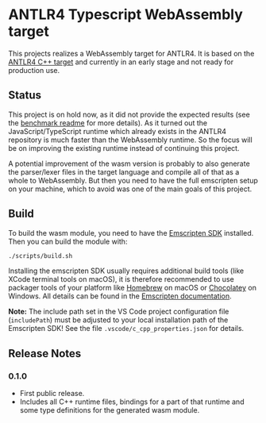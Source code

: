 # ANTLR4 Typescript WebAssembly target

This projects realizes a WebAssembly target for ANTLR4. It is based on the [ANTLR4 C++ target](https://github.com/antlr/antlr4/tree/dev/runtime/Cpp) and currently in an early stage and not ready for production use.

## Status

This project is on hold now, as it did not provide the expected results (see the [benchmark readme](benchmarks/mysql/readme.md) for more details). As it turned out the JavaScript/TypeScript runtime which already exists in the ANTLR4 repository is much faster than the WebAssembly runtime. So the focus will be on improving the existing runtime instead of continuing this project.

A potential improvement of the wasm version is probably to also generate the parser/lexer files in the target language and compile all of that as a whole to WebAssembly. But then you need to have the full emscripten setup on your machine, which to avoid was one of the main goals of this project.

## Build

To build the wasm module, you need to have the [Emscripten SDK](https://emscripten.org/docs/getting_started/downloads.html) installed. Then you can build the module with:

```bash
./scripts/build.sh
```

Installing the emscripten SDK usually requires additional build tools (like XCode terminal tools on macOS), it is therefore recommended to use packager tools of your platform like [Homebrew](https://brew.sh/) on macOS or [Chocolatey](https://chocolatey.org/) on Windows. All details can be found in the [Emscripten documentation](https://emscripten.org/docs/getting_started/downloads.html).

**Note:** The include path set in the VS Code project configuration file (`includePath`) must be adjusted to your local installation path of the Emscripten SDK! See the file `.vscode/c_cpp_properties.json` for details.

## Release Notes

### 0.1.0

- First public release.
- Includes all C++ runtime files, bindings for a part of that runtime and some type definitions for the generated wasm module.
